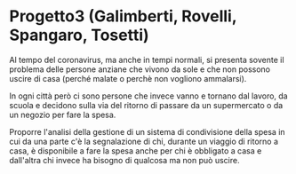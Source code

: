 # Progetto3 (Galimberti, Rovelli, Spangaro, Tosetti)
Al tempo del coronavirus, ma anche in tempi normali, si presenta sovente il problema delle persone anziane che vivono da sole e che non possono uscire di casa (perché malate o perchè non vogliono ammalarsi). 

In ogni città però ci sono persone che invece vanno e tornano dal lavoro, da scuola e decidono sulla via del ritorno di passare da un supermercato o da un negozio per fare la spesa. 

Proporre l'analisi della gestione di un sistema di condivisione della spesa in cui da una parte c'è la segnalazione di chi, durante un viaggio di ritorno a casa, è disponibile a fare la spesa anche per chi è obbligato a casa e dall'altra chi invece ha bisogno di qualcosa ma non può uscire.
